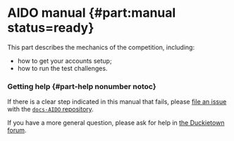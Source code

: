 # AIDO manual {#part:manual status=ready}

This part describes the mechanics of the competition, including:

* how to get your accounts setup;
* how to run the test challenges.


### Getting help {#part-help nonumber notoc}

If there is a clear step indicated in this manual that fails,
please [file an issue][file] with the [`docs-AIDO` repository][repo].
 
[file]: https://github.com/duckietown/docs-AIDO/issues/new
[repo]: https://github.com/duckietown/docs-AIDO


If you have a more general question, please ask for help 
in [the Duckietown forum](https://www.duckietown.org/forum).
